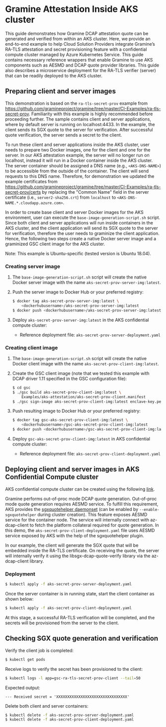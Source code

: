 # Gramine Attestation Inside AKS cluster

This guide demonstrates how Gramine DCAP attestation quote can be generated and verified from
within an AKS cluster. Here, we provide an end-to-end example to help Cloud Solution Providers
integrate Gramine’s RA-TLS attestation and secret provisioning feature with a confidential compute
cluster managed by Azure Kubernetes Service. This guide contains necessary reference wrappers that
enable Gramine to use AKS components such as AESMD and DCAP quote provider libraries. This guide
also describes a microservice deployment for the RA-TLS verifier (server) that can be readily
deployed to the AKS cluster.

## Preparing client and server images

This demonstration is based on the `ra-tls-secret-prov` example from
https://github.com/gramineproject/gramine/tree/master/CI-Examples/ra-tls-secret-prov. Familiarity
with this example is highly recommended before proceeding further. The sample contains client and
server applications, where by default server is running on localhost:4433. In the example, the
client sends its SGX quote to the server for verification. After successful quote verification, the
server sends a secret to the client.

To run these client and server applications inside the AKS cluster, user needs to prepare two Docker
images, one for the client and one for the server. In our AKS attestation example, the server will
no longer run on localhost, instead it will run in a Docker container inside the AKS cluster. The
server container should be assigned a DNS name (e.g., `<AKS-DNS-NAME>`) to be accessible from the
outside of the container. The client will send requests to this DNS name. Therefore, for
demonstration we updated the example certificates from
https://github.com/gramineproject/gramine/tree/master/CI-Examples/ra-tls-secret-prov/certs by
replacing the "Common Name" field in the server certificate (i.e., `server2-sha256.crt`) from
`localhost` to `<AKS-DNS-NAME.*.cloudapp.azure.com>`.

In order to create base client and server Docker images for the AKS environment, user can execute
the `base-image-generation-script.sh` script. Since both client and server applications will run
inside containers in the AKS cluster, and the client application will send its SGX quote to the
server for verification, therefore the user needs to graminize the client application. Hence, the
following two steps create a native Docker server image and a graminized GSC client image for the
AKS cluster.

Note: This example is Ubuntu-specific (tested version is Ubuntu 18.04).

### Creating server image

1. The `base-image-generation-script.sh` script will create the native Docker server image with the
   name `aks-secret-prov-server-img:latest`.

2. Push the server image to Docker Hub or your preferred registry:

    ```sh
    $ docker tag aks-secret-prov-server-img:latest \
        <dockerhubusername>/aks-secret-prov-server-img:latest
    $ docker push <dockerhubusername>/aks-secret-prov-server-img:latest
    ```

3. Deploy `aks-secret-prov-server-img:latest` in the AKS confidential compute cluster:
    - Reference deployment file:
        `aks-secret-prov-server-deployment.yaml`

### Creating client image

1. The `base-image-generation-script.sh` script will create the native Docker client image with the
   name `aks-secret-prov-client-img:latest`.

2. Create the GSC client image (note that we tested this example with DCAP driver 1.11 specified in
   the GSC configuration file):

    ```sh
    $ cd gsc
    $ ./gsc build aks-secret-prov-client-img:latest \
        Examples/aks-attestation/aks-secret-prov-client.manifest
    $ ./gsc sign-image aks-secret-prov-client-img:latest enclave-key.pem
    ```

5. Push resulting image to Docker Hub or your preferred registry:

    ```sh
    $ docker tag gsc-aks-secret-prov-client-img:latest \
        <dockerhubusername>/gsc-aks-secret-prov-client-img:latest
    $ docker push <dockerhubusername>/gsc-aks-secret-prov-client-img:latest
    ```

6. Deploy `gsc-aks-secret-prov-client-img:latest` in AKS confidential compute cluster:
    - Reference deployment file:
        `aks-secret-prov-client-deployment.yaml`

## Deploying client and server images in AKS Confidential Compute cluster

AKS confidential compute cluster can be created using the following
[link](https://docs.microsoft.com/en-us/azure/confidential-computing/confidential-enclave-nodes-aks-get-started).

Gramine performs out-of-proc mode DCAP quote generation. Out-of-proc mode quote generation requires
AESMD service. To fulfill this requirement, AKS provides the
[sgxquotehelper daemonset](https://docs.microsoft.com/en-us/azure/confidential-computing/confidential-nodes-aks-addon#out-of-proc-attestation-for-confidential-workloads)
(can be enabled by `--enable-sgxquotehelper` during cluster creation). This feature exposes AESMD
service for the container node. The service will internally connect with az-dcap-client to fetch the
platform collateral required for quote generation. In this demo, the
`aks-secret-prov-client-deployment.yaml` file uses AESMD service exposed by AKS with the help of the
sgxquotehelper plugin.

In our example, the client will generate the SGX quote that will be embedded inside the RA-TLS
certificate. On receiving the quote, the server will internally verify it using the
libsgx-dcap-quote-verify library via the az-dcap-client library.

### Deployment

```sh
$ kubectl apply -f aks-secret-prov-server-deployment.yaml
```

Once the server container is in running state, start the client container as shown below:

```sh
$ kubectl apply -f aks-secret-prov-client-deployment.yaml
```

At this stage, a successful RA-TLS verification will be completed, and the secrets will be
provisioned from the server to the client.

## Checking SGX quote generation and verification

Verify the client job is completed:

```sh
$ kubectl get pods
```

Receive logs to verify the secret has been provisioned to the client:

```sh
$ kubectl logs -l app=gsc-ra-tls-secret-prov-client --tail=50
```

Expected output:

`--- Received secret = 'XXXXXXXXXXXXXXXXXXXXXXXXXXXXXXXX'`

Delete both client and server containers:

```sh
$ kubectl delete -f aks-secret-prov-server-deployment.yaml
$ kubectl delete -f aks-secret-prov-client-deployment.yaml
```
